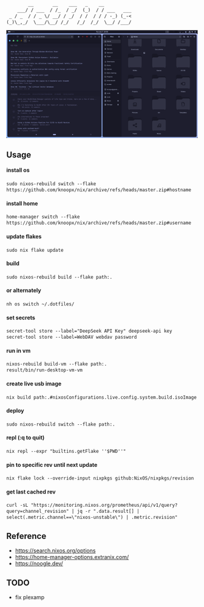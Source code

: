 ```
        __       __    ___   _    __
    ___/ / ___  / /_  / _/  (_)  / / ___   ___
 _ / _  / / _ \/ __/ / _/  / /  / / / -_) (_-<
(_)\_,_/  \___/\__/ /_/   /_/  /_/  \__/ /___/
```

![Screenshot](screenshot.png)

## Usage

#### install os

```
sudo nixos-rebuild switch --flake https://github.com/knoopx/nix/archive/refs/heads/master.zip#hostname
```

#### install home

```
home-manager switch --flake https://github.com/knoopx/nix/archive/refs/heads/master.zip#username
```

#### update flakes

```
sudo nix flake update
```

#### build

```
sudo nixos-rebuild build --flake path:.
```

#### or alternately

```
nh os switch ~/.dotfiles/
```

#### set secrets

```
secret-tool store --label="DeepSeek API Key" deepseek-api key
secret-tool store --label=WebDAV webdav password
```

#### run in vm

```
nixos-rebuild build-vm --flake path:.
result/bin/run-desktop-vm-vm
```

#### create live usb image

```
nix build path:.#nixosConfigurations.live.config.system.build.isoImage
```

#### deploy

```
sudo nixos-rebuild switch --flake path:.
```

#### repl (:q to quit)

```
nix repl --expr "builtins.getFlake ''$PWD''"
```

#### pin to specific rev until next update

```
nix flake lock --override-input nixpkgs github:NixOS/nixpkgs/revision
```

#### get last cached rev

```
curl -sL "https://monitoring.nixos.org/prometheus/api/v1/query?query=channel_revision" | jq -r ".data.result[] | select(.metric.channel==\"nixos-unstable\") | .metric.revision"
```

## Reference

- https://search.nixos.org/options
- https://home-manager-options.extranix.com/
- https://noogle.dev/

## TODO

* fix plexamp